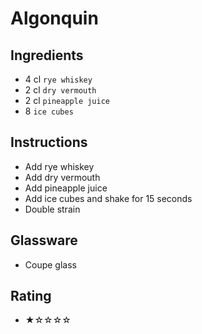 # Algonquin

## Ingredients
- 4 cl `rye whiskey`
- 2 cl `dry vermouth`
- 2 cl `pineapple juice`
- 8 `ice cubes`

## Instructions
- Add rye whiskey
- Add dry vermouth
- Add pineapple juice
- Add ice cubes and shake for 15 seconds
- Double strain

## Glassware
- Coupe glass

## Rating
- ★☆☆☆☆